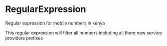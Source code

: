 # RegularExpression
Regular expression for mobile numbers in kenya

This regular expression will filter all numbers including all there new service providers prefixes
